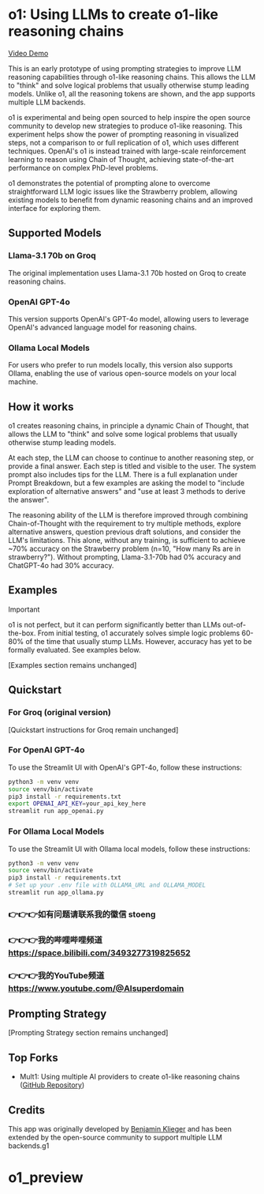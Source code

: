 # o1: Using LLMs to create o1-like reasoning chains

[Video Demo](https://github.com/user-attachments/assets/db2a221f-f8eb-48c3-b5a7-8399c6300243)

This is an early prototype of using prompting strategies to improve LLM reasoning capabilities through o1-like reasoning chains. This allows the LLM to "think" and solve logical problems that usually otherwise stump leading models. Unlike o1, all the reasoning tokens are shown, and the app supports multiple LLM backends.

o1 is experimental and being open sourced to help inspire the open source community to develop new strategies to produce o1-like reasoning. This experiment helps show the power of prompting reasoning in visualized steps, not a comparison to or full replication of o1, which uses different techniques. OpenAI's o1 is instead trained with large-scale reinforcement learning to reason using Chain of Thought, achieving state-of-the-art performance on complex PhD-level problems. 

o1 demonstrates the potential of prompting alone to overcome straightforward LLM logic issues like the Strawberry problem, allowing existing models to benefit from dynamic reasoning chains and an improved interface for exploring them.

## Supported Models

### Llama-3.1 70b on Groq

The original implementation uses Llama-3.1 70b hosted on Groq to create reasoning chains.

### OpenAI GPT-4o

This version supports OpenAI's GPT-4o model, allowing users to leverage OpenAI's advanced language model for reasoning chains.

### Ollama Local Models

For users who prefer to run models locally, this version also supports Ollama, enabling the use of various open-source models on your local machine.

## How it works

o1 creates reasoning chains, in principle a dynamic Chain of Thought, that allows the LLM to "think" and solve some logical problems that usually otherwise stump leading models.

At each step, the LLM can choose to continue to another reasoning step, or provide a final answer. Each step is titled and visible to the user. The system prompt also includes tips for the LLM. There is a full explanation under Prompt Breakdown, but a few examples are asking the model to "include exploration of alternative answers" and "use at least 3 methods to derive the answer".

The reasoning ability of the LLM is therefore improved through combining Chain-of-Thought with the requirement to try multiple methods, explore alternative answers, question previous draft solutions, and consider the LLM's limitations. This alone, without any training, is sufficient to achieve ~70% accuracy on the Strawberry problem (n=10, "How many Rs are in strawberry?"). Without prompting, Llama-3.1-70b had 0% accuracy and ChatGPT-4o had 30% accuracy.

## Examples

> [!IMPORTANT]
> o1 is not perfect, but it can perform significantly better than LLMs out-of-the-box. From initial testing, o1 accurately solves simple logic problems 60-80% of the time that usually stump LLMs. However, accuracy has yet to be formally evaluated. See examples below.

[Examples section remains unchanged]

## Quickstart

### For Groq (original version)

[Quickstart instructions for Groq remain unchanged]

### For OpenAI GPT-4o

To use the Streamlit UI with OpenAI's GPT-4o, follow these instructions:

```bash
python3 -m venv venv
source venv/bin/activate
pip3 install -r requirements.txt
export OPENAI_API_KEY=your_api_key_here
streamlit run app_openai.py
```

### For Ollama Local Models

To use the Streamlit UI with Ollama local models, follow these instructions:

```bash
python3 -m venv venv
source venv/bin/activate
pip3 install -r requirements.txt
# Set up your .env file with OLLAMA_URL and OLLAMA_MODEL
streamlit run app_ollama.py
```

### 👉👉👉如有问题请联系我的徽信 stoeng
### 👉👉👉我的哔哩哔哩频道 https://space.bilibili.com/3493277319825652
### 👉👉👉我的YouTube频道 https://www.youtube.com/@AIsuperdomain


## Prompting Strategy

[Prompting Strategy section remains unchanged]

## Top Forks
* Mult1: Using multiple AI providers to create o1-like reasoning chains ([GitHub Repository](https://github.com/tcsenpai/multi1))

## Credits

This app was originally developed by [Benjamin Klieger](https://x.com/benjaminklieger) and has been extended by the open-source community to support multiple LLM backends.g1
# o1_preview
